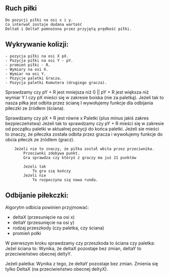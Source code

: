 ## Ruch piłki 
    Do pozycji piłki na osi x i y. 
    Co interwał zostaje dodana wartość
    DeltaX i DeltaY pomnożona przez przyjętą prędkość piłki.

## Wykrywanie kolizji: 
    - pozycja piłki na osi X pX.
    - Pozycja piłki na osi Y - pY.
    - promień piłki - R.
    - Wymiary na osi X. 
    - Wymiar na osi Y. 
    - Pozycje paletki Gracza. 
    - Pozycja paletki Komutera (drugiego gracza).

Sprawdzamy czy pY + R jest mniejsza niż 0 || pY + R jest większa niż wymiar Y
I czy pX mieści się w zakresie boiska (nie za paletką). 
    Jeżeli tak to nasza piłka jest odbita przez ścianę
    I wywołujemy funkcje dla odbijania piłeczki ze żródłem (ściana).

Sprawdzamy czy pX + R jest równe x Paletki (plus minus jakiś zakres bezpieczeństwa)
    Jeżeli tak to sprawdzamy czy pY + R mieści się w zakresie od początku paletki w aktualnej pozycji do końca paletki.
        Jeżeli sie mieści to znaczy, że piłeczka została odbita przez gracza i wywołujemy funkcje do obcia piłeczk ze źródlem (gracz). 

        Jeżeli nie to znaczy, że piłka został wbita przez przeciwnika. 
            Przeciwnki zdobywa punkt. 
            Gra sprawdza czy któryś z graczy ma już 21 punktów

            Jeżeli tak 
                To gra się kończy 
            Jeżeli nie 
                To rozpoczyna się nowa runda.

## Odbijanie piłekczki:
Algorytm odbicia powinien przyjmować: 

- deltaX (przesunięcie na osi x)
- deltaY (przesunięcie na osi y)
- rodzaj przeszkody (czy paletka, czy ściana)
- promień połki

W pierwszym kroku sprawdzamy czy przeszkoda to ściana czy paletka: 
Jeżel ściana to: 
    Wynika, że deltaX pozostaje bez zmian, 
    deltaY to przeciwieństwo obecnej deltyY. 

Jeżeli paletka: 
    Wynika z tego, że deltaY pozostaje bez zmian. 
    Zmienia się tylko DeltaX (na przeciwieństwo obecnej deltyX). 
